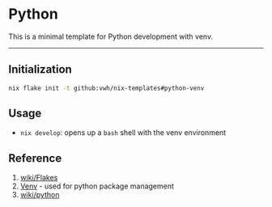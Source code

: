 # Python

This is a minimal template for Python development with venv.

---

## Initialization

```bash
nix flake init -t github:vwh/nix-templates#python-venv
```

## Usage

- `nix develop`: opens up a `bash` shell with the venv environment

## Reference

1. [wiki/Flakes](https://nixos.wiki/wiki/Flakes)
2. [Venv](https://docs.python.org/3/library/venv.html) - used for python package management
3. [wiki/python](https://github.com/NixOS/nixpkgs/blob/master/doc/languages-frameworks/python.section.md)
